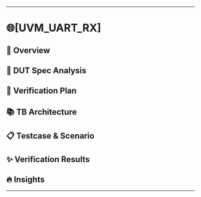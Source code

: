 -----------------------
# 🌐[UVM_UART_RX]

> 


## 🔎 Overview

## 📌 DUT Spec Analysis

## 🔁 Verification Plan

## 📚 TB Architecture

## 📋 Testcase & Scenario

## ✨ Verification Results

## 🔥 Insights
--------------------------
